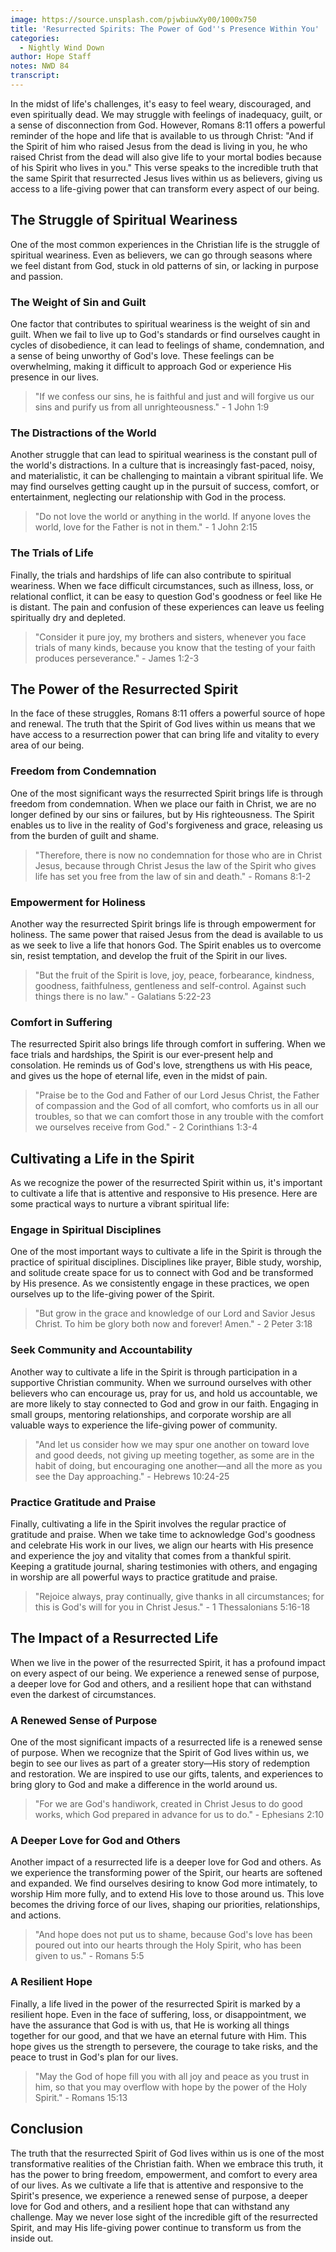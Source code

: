 ```yaml
---
image: https://source.unsplash.com/pjwbiuwXy00/1000x750
title: 'Resurrected Spirits: The Power of God''s Presence Within You'
categories:
  - Nightly Wind Down
author: Hope Staff
notes: NWD 84
transcript:
---
```

In the midst of life's challenges, it's easy to feel weary, discouraged, and even spiritually dead. We may struggle with feelings of inadequacy, guilt, or a sense of disconnection from God. However, Romans 8:11 offers a powerful reminder of the hope and life that is available to us through Christ: "And if the Spirit of him who raised Jesus from the dead is living in you, he who raised Christ from the dead will also give life to your mortal bodies because of his Spirit who lives in you." This verse speaks to the incredible truth that the same Spirit that resurrected Jesus lives within us as believers, giving us access to a life-giving power that can transform every aspect of our being.

## The Struggle of Spiritual Weariness

One of the most common experiences in the Christian life is the struggle of spiritual weariness. Even as believers, we can go through seasons where we feel distant from God, stuck in old patterns of sin, or lacking in purpose and passion.

### The Weight of Sin and Guilt

One factor that contributes to spiritual weariness is the weight of sin and guilt. When we fail to live up to God's standards or find ourselves caught in cycles of disobedience, it can lead to feelings of shame, condemnation, and a sense of being unworthy of God's love. These feelings can be overwhelming, making it difficult to approach God or experience His presence in our lives.

> "If we confess our sins, he is faithful and just and will forgive us our sins and purify us from all unrighteousness." - 1 John 1:9

### The Distractions of the World

Another struggle that can lead to spiritual weariness is the constant pull of the world's distractions. In a culture that is increasingly fast-paced, noisy, and materialistic, it can be challenging to maintain a vibrant spiritual life. We may find ourselves getting caught up in the pursuit of success, comfort, or entertainment, neglecting our relationship with God in the process.

> "Do not love the world or anything in the world. If anyone loves the world, love for the Father is not in them." - 1 John 2:15

### The Trials of Life

Finally, the trials and hardships of life can also contribute to spiritual weariness. When we face difficult circumstances, such as illness, loss, or relational conflict, it can be easy to question God's goodness or feel like He is distant. The pain and confusion of these experiences can leave us feeling spiritually dry and depleted.

> "Consider it pure joy, my brothers and sisters, whenever you face trials of many kinds, because you know that the testing of your faith produces perseverance." - James 1:2-3

## The Power of the Resurrected Spirit

In the face of these struggles, Romans 8:11 offers a powerful source of hope and renewal. The truth that the Spirit of God lives within us means that we have access to a resurrection power that can bring life and vitality to every area of our being.

### Freedom from Condemnation

One of the most significant ways the resurrected Spirit brings life is through freedom from condemnation. When we place our faith in Christ, we are no longer defined by our sins or failures, but by His righteousness. The Spirit enables us to live in the reality of God's forgiveness and grace, releasing us from the burden of guilt and shame.

> "Therefore, there is now no condemnation for those who are in Christ Jesus, because through Christ Jesus the law of the Spirit who gives life has set you free from the law of sin and death." - Romans 8:1-2

### Empowerment for Holiness

Another way the resurrected Spirit brings life is through empowerment for holiness. The same power that raised Jesus from the dead is available to us as we seek to live a life that honors God. The Spirit enables us to overcome sin, resist temptation, and develop the fruit of the Spirit in our lives.

> "But the fruit of the Spirit is love, joy, peace, forbearance, kindness, goodness, faithfulness, gentleness and self-control. Against such things there is no law." - Galatians 5:22-23

### Comfort in Suffering

The resurrected Spirit also brings life through comfort in suffering. When we face trials and hardships, the Spirit is our ever-present help and consolation. He reminds us of God's love, strengthens us with His peace, and gives us the hope of eternal life, even in the midst of pain.

> "Praise be to the God and Father of our Lord Jesus Christ, the Father of compassion and the God of all comfort, who comforts us in all our troubles, so that we can comfort those in any trouble with the comfort we ourselves receive from God." - 2 Corinthians 1:3-4

## Cultivating a Life in the Spirit

As we recognize the power of the resurrected Spirit within us, it's important to cultivate a life that is attentive and responsive to His presence. Here are some practical ways to nurture a vibrant spiritual life:

### Engage in Spiritual Disciplines

One of the most important ways to cultivate a life in the Spirit is through the practice of spiritual disciplines. Disciplines like prayer, Bible study, worship, and solitude create space for us to connect with God and be transformed by His presence. As we consistently engage in these practices, we open ourselves up to the life-giving power of the Spirit.

> "But grow in the grace and knowledge of our Lord and Savior Jesus Christ. To him be glory both now and forever! Amen." - 2 Peter 3:18

### Seek Community and Accountability

Another way to cultivate a life in the Spirit is through participation in a supportive Christian community. When we surround ourselves with other believers who can encourage us, pray for us, and hold us accountable, we are more likely to stay connected to God and grow in our faith. Engaging in small groups, mentoring relationships, and corporate worship are all valuable ways to experience the life-giving power of community.

> "And let us consider how we may spur one another on toward love and good deeds, not giving up meeting together, as some are in the habit of doing, but encouraging one another—and all the more as you see the Day approaching." - Hebrews 10:24-25

### Practice Gratitude and Praise

Finally, cultivating a life in the Spirit involves the regular practice of gratitude and praise. When we take time to acknowledge God's goodness and celebrate His work in our lives, we align our hearts with His presence and experience the joy and vitality that comes from a thankful spirit. Keeping a gratitude journal, sharing testimonies with others, and engaging in worship are all powerful ways to practice gratitude and praise.

> "Rejoice always, pray continually, give thanks in all circumstances; for this is God's will for you in Christ Jesus." - 1 Thessalonians 5:16-18

## The Impact of a Resurrected Life

When we live in the power of the resurrected Spirit, it has a profound impact on every aspect of our being. We experience a renewed sense of purpose, a deeper love for God and others, and a resilient hope that can withstand even the darkest of circumstances.

### A Renewed Sense of Purpose

One of the most significant impacts of a resurrected life is a renewed sense of purpose. When we recognize that the Spirit of God lives within us, we begin to see our lives as part of a greater story—His story of redemption and restoration. We are inspired to use our gifts, talents, and experiences to bring glory to God and make a difference in the world around us.

> "For we are God's handiwork, created in Christ Jesus to do good works, which God prepared in advance for us to do." - Ephesians 2:10

### A Deeper Love for God and Others

Another impact of a resurrected life is a deeper love for God and others. As we experience the transforming power of the Spirit, our hearts are softened and expanded. We find ourselves desiring to know God more intimately, to worship Him more fully, and to extend His love to those around us. This love becomes the driving force of our lives, shaping our priorities, relationships, and actions.

> "And hope does not put us to shame, because God's love has been poured out into our hearts through the Holy Spirit, who has been given to us." - Romans 5:5

### A Resilient Hope

Finally, a life lived in the power of the resurrected Spirit is marked by a resilient hope. Even in the face of suffering, loss, or disappointment, we have the assurance that God is with us, that He is working all things together for our good, and that we have an eternal future with Him. This hope gives us the strength to persevere, the courage to take risks, and the peace to trust in God's plan for our lives.

> "May the God of hope fill you with all joy and peace as you trust in him, so that you may overflow with hope by the power of the Holy Spirit." - Romans 15:13

## Conclusion

The truth that the resurrected Spirit of God lives within us is one of the most transformative realities of the Christian faith. When we embrace this truth, it has the power to bring freedom, empowerment, and comfort to every area of our lives. As we cultivate a life that is attentive and responsive to the Spirit's presence, we experience a renewed sense of purpose, a deeper love for God and others, and a resilient hope that can withstand any challenge. May we never lose sight of the incredible gift of the resurrected Spirit, and may His life-giving power continue to transform us from the inside out.